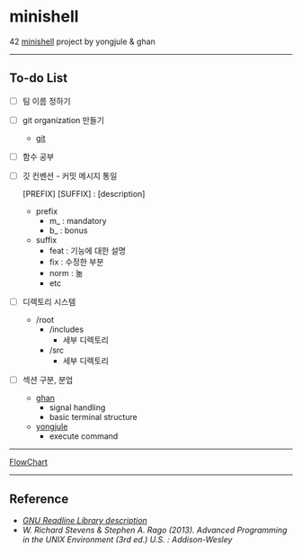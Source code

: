 # minishell
42 [minishell](https://cdn.intra.42.fr/pdf/pdf/26270/en.subject.pdf) project by yongjule &amp; ghan

---

## To-do List

- [ ] 팀 이름 정하기

- [ ] git organization 만들기

  - [git](https://github.com/brilliantshell/minishell)

- [ ] 함수 공부

- [ ] 깃 컨벤션 - 커밋 메시지 통일

  [PREFIX] [SUFFIX] : [description]

  - prefix
    - m_ : mandatory
    - b_ : bonus
  - suffix
    - feat : 기능에 대한 설명
    - fix : 수정한 부분 
    - norm : 놂
    - etc

- [ ] 디렉토리 시스템

  - /root
    - /includes
      - 세부 디렉토리
    - /src
      - 세부 디렉토리

- [ ] 섹션 구분, 분업

  - [ghan](https://github.com/42ghan)
    - signal handling
    - basic terminal structure
  - [yongjule](github.com/yongjulejule)
    - execute command

---



[FlowChart](https://viewer.diagrams.net/?highlight=0000ff&edit=_blank&layers=1&nav=1&title=MiniShell#Uhttps%3A%2F%2Fdrive.google.com%2Fuc%3Fid%3D15pffYmkiKE5KO0HpZuSJLfFW-IhJ4zwm%26export%3Ddownload)



---

## Reference

- _[GNU Readline Library description](https://web.mit.edu/gnu/doc/html/rlman_2.html)_
- _W. Richard Stevens & Stephen A. Rago (2013). Advanced Programming in the UNIX Environment (3rd ed.) U.S. : Addison-Wesley_
